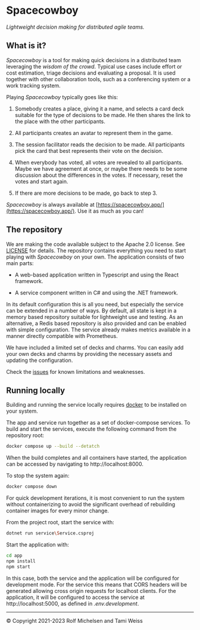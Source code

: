 Spacecowboy
===========

*Lightweight decision making for distributed agile teams.*


What is it?
-----------

*Spacecowboy* is a tool for making quick decisions in a distributed team leveraging the *wisdom of the crowd*.  Typical use cases include effort or cost estimation, triage decisions and evaluating a proposal.  It is used together with other collaboration tools, such as a conferencing system or a work tracking system.

Playing *Spacecowboy* typically goes like this:

1. Somebody creates a place, giving it a name, and selects a card deck suitable for the type of decisions to be made.  He then shares the link to the place with the other participants.

2. All participants creates an avatar to represent them in the game.

3. The session facilitator reads the decision to be made.  All participants pick the card that best represents their vote on the decision.

4. When everybody has voted, all votes are revealed to all participants.  Maybe we have agreement at once, or maybe there needs to be some discussion about the differences in the votes.  If necessary, reset the votes and start again.

5. If there are more decisions to be made, go back to step 3.

*Spacecowboy* is always available at [https://spacecowboy.app/](https://spacecowboy.app/).  Use it as much as you can!



The repository
--------------

We are making the code available subject to the Apache 2.0 license.  See [LICENSE](LICENSE) for details.  The repository contains everything you need to start playing with *Spacecowboy* on your own.  The application consists of two main parts:

* A web-based application written in Typescript and using the React framework.

* A service component written in C# and using the .NET framework.

In its default configuration this is all you need, but especially the service can be extended in a number of ways.  By default, all state is kept in a memory based repository suitable for lightweight use and testing.  As an alternative, a Redis based repository is also provided and can be enabled with simple configuration. The service already makes metrics available in a manner directly compatible with Prometheus.

We have included a limited set of decks and charms.  You can easily add your own decks and charms by providing the necessary assets and updating the configuration.

Check the [issues](/Spacecowboy/issues) for known limitations and weaknesses.



Running locally
---------------

Building and running the service locally requires [docker](https://www.docker.com/) to be installed on your system.

The app and service run together as a set of docker-compose services.  To build and start the services, execute the following command from the repository root:

```bash
docker compose up --build --detatch
```

When the build completes and all containers have started, the application can be accessed by navigating to http://localhost:8000.

To stop the system again:

```bash
docker compose down
```

For quick development iterations, it is most convenient to run the system without containerizing to avoid the significant overhead of rebuilding container images for every minor change.

From the project root, start the service with:

```bash
dotnet run service\Service.csproj
```

Start the application with:

```bash
cd app
npm install
npm start
```

In this case, both the service and the application will be configured for development mode.  For the service this means that CORS headers will be generated allowing cross origin requests for localhost clients.  For the application, it will be configured to access the service at http://localhost:5000, as defined in *.env.development*.


---

© Copyright 2021-2023 Rolf Michelsen and Tami Weiss
